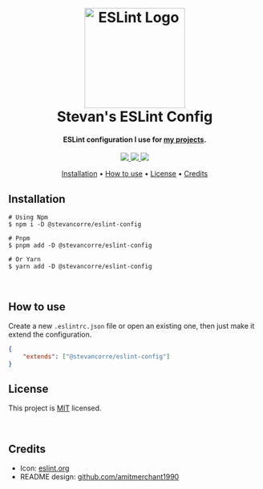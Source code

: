 <h1 align="center">
    <br>
    <img src="https://i.imgur.com/nqLwT5b.png" alt="ESLint Logo" width="200">
    <br>
    Stevan's ESLint Config
    <br>
</h1>

<h4 align="center">ESLint configuration I use for <a href="https://github.com/stevancorre">my projects</a>.</h4>

<p align="center">
    <a href="https://nodejs.dev">
        <img src="https://img.shields.io/badge/Node.JS-68A063?style=for-the-badge&logo=node.js&logoColor=white">
    </a>
    <a href="https://eslint.org">
        <img src="https://img.shields.io/badge/ESLint-4A31C3?style=for-the-badge&logo=eslint&logoColor=white">
    </a>
    <a href="https://paypal.me/aiixu">
        <img src="https://img.shields.io/badge/Donate-00457C?style=for-the-badge&logo=paypal&logoColor=white">
    </a>
</p>

<p align="center">
    <a href="#installation">Installation</a> •
    <a href="#how-to-use">How to use</a> •
    <a href="#license">License</a> •
    <a href="#credits">Credits</a>
</p>

## Installation

```console
# Using Npm
$ npm i -D @stevancorre/eslint-config

# Pnpm
$ pnpm add -D @stevancorre/eslint-config

# Or Yarn
$ yarn add -D @stevancorre/eslint-config
```

<br>

## How to use

Create a new `.eslintrc.json` file or open an existing one, then just make it extend the configuration.

```json
{
    "extends": ["@stevancorre/eslint-config"]
}
```

## License

This project is <a href="https://opensource.org/licenses/MIT">MIT</a> licensed.

<br>

## Credits

-   Icon: <a href="https://eslint.org/" title="ESLint website">eslint.org</a>
-   README design: <a href="https://github.com/amitmerchant1990/electron-markdownify/blob/master/README.md">github.com/amitmerchant1990</a>
